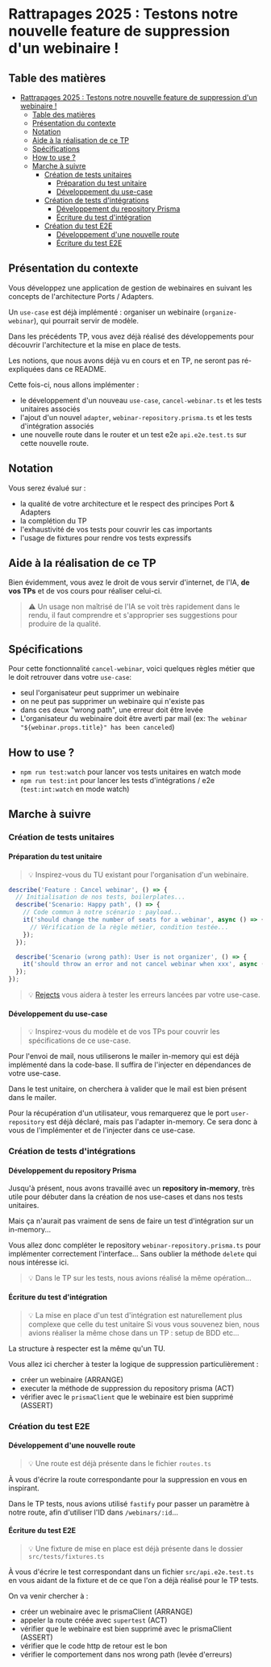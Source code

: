 # Rattrapages 2025 : Testons notre nouvelle feature de suppression d'un webinaire !

## Table des matières

- [Rattrapages 2025 : Testons notre nouvelle feature de suppression d'un webinaire !](#testons-notre-nouvelle-feature-de-suppresion-d-un-webinaire-)
  - [Table des matières](#table-des-matieres)
  - [Présentation du contexte](#présentation-du-contexte)
  - [Notation](#notation)
  - [Aide à la réalisation de ce TP](#aide-à-la-réalisation-de-ce-tp)
  - [Spécifications](#spécifications)
  - [How to use ?](#how-to-use-)
  - [Marche à suivre](#marche-à-suivre)
    - [Création de tests unitaires](#création-de-tests-unitaires)
      - [Préparation du test unitaire](#préparation-du-test-unitaire)
      - [Développement du use-case](#développement-du-use-case)
    - [Création de tests d'intégrations](#création-de-tests-dintégrations)
      - [Développement du repository Prisma](#développement-du-repository-prisma)
      - [Écriture du test d'intégration](#écriture-du-test-dintégration)
    - [Création du test E2E](#création-du-test-e2e)
      - [Développement d'une nouvelle route](#développement-dune-nouvelle-route)
      - [Écriture du test E2E](#écriture-du-test-e2e)

## Présentation du contexte

Vous développez une application de gestion de webinaires en suivant les concepts de l'architecture Ports / Adapters.

Un `use-case` est déjà implémenté : organiser un webinaire (`organize-webinar`), qui pourrait servir de modèle.

Dans les précédents TP, vous avez déjà réalisé des développements pour découvrir l'architecture et la mise en place de tests.

Les notions, que nous avons déjà vu en cours et en TP, ne seront pas ré-expliquées dans ce README.

Cette fois-ci, nous allons implémenter :

- le développement d'un nouveau `use-case`, `cancel-webinar.ts` et les tests unitaires associés
- l'ajout d'un nouvel `adapter`, `webinar-repository.prisma.ts` et les tests d'intégration associés
- une nouvelle route dans le router et un test e2e `api.e2e.test.ts` sur cette nouvelle route.

## Notation

Vous serez évalué sur :

- la qualité de votre architecture et le respect des principes Port & Adapters
- la complétion du TP
- l'exhaustivité de vos tests pour couvrir les cas importants
- l'usage de fixtures pour rendre vos tests expressifs

## Aide à la réalisation de ce TP

Bien évidemment, vous avez le droit de vous servir d'internet, de l'IA, **de vos TPs** et de vos cours pour réaliser celui-ci.

> ⚠️ Un usage non maîtrisé de l'IA se voit très rapidement dans le rendu, il faut comprendre et s'approprier ses suggestions pour produire de la qualité.

## Spécifications

Pour cette fonctionnalité `cancel-webinar`, voici quelques règles métier que le doit retrouver dans votre `use-case`:

- seul l'organisateur peut supprimer un webinaire
- on ne peut pas supprimer un webinaire qui n'existe pas
- dans ces deux "wrong path", une erreur doit être levée
- L'organisateur du webinaire doit être averti par mail (ex: `The webinar "${webinar.props.title}" has been canceled`)

## How to use ?

- `npm run test:watch` pour lancer vos tests unitaires en watch mode
- `npm run test:int` pour lancer les tests d'intégrations / e2e (`test:int:watch` en mode watch)

## Marche à suivre

### Création de tests unitaires

#### Préparation du test unitaire

> 💡 Inspirez-vous du TU existant pour l'organisation d'un webinaire.

```typescript
describe('Feature : Cancel webinar', () => {
  // Initialisation de nos tests, boilerplates...
  describe('Scenario: Happy path', () => {
    // Code commun à notre scénario : payload...
    it('should change the number of seats for a webinar', async () => {
      // Vérification de la règle métier, condition testée...
    });
  });

  describe('Scenario (wrong path): User is not organizer', () => {
    it('should throw an error and not cancel webinar when xxx', async () => {});
  });
});
```

> 💡 [Rejects](https://jestjs.io/docs/expect#rejects) vous aidera à tester les erreurs lancées par votre use-case.

#### Développement du use-case

> 💡 Inspirez-vous du modèle et de vos TPs pour couvrir les spécifications de ce use-case.

Pour l'envoi de mail, nous utiliserons le mailer in-memory qui est déjà implémenté dans la code-base. Il suffira de l'injecter en dépendances de votre use-case.

Dans le test unitaire, on cherchera à valider que le mail est bien présent dans le mailer.

Pour la récupération d'un utilisateur, vous remarquerez que le port `user-repository` est déjà déclaré, mais pas l'adapter in-memory. Ce sera donc à vous de l'implémenter et de l'injecter dans ce use-case.

### Création de tests d'intégrations

#### Développement du repository Prisma

Jusqu'à présent, nous avons travaillé avec un **repository in-memory**, très utile pour débuter dans la création de nos use-cases et dans nos tests unitaires.

Mais ça n'aurait pas vraiment de sens de faire un test d'intégration sur un in-memory...

Vous allez donc compléter le repository `webinar-repository.prisma.ts` pour implémenter correctement l'interface...
Sans oublier la méthode `delete` qui nous intéresse ici.

> 💡 Dans le TP sur les tests, nous avions réalisé la même opération...

#### Écriture du test d'intégration

> 💡 La mise en place d'un test d'intégration est naturellement plus complexe que celle du test unitaire
> Si vous vous souvenez bien, nous avions réaliser la même chose dans un TP : setup de BDD etc...

La structure à respecter est la même qu'un TU.

Vous allez ici chercher à tester la logique de suppression particulièrement :

- créer un webinaire (ARRANGE)
- executer la méthode de suppression du repository prisma (ACT)
- vérifier avec le `prismaClient` que le webinaire est bien supprimé (ASSERT)

### Création du test E2E

#### Développement d'une nouvelle route

> 💡 Une route est déjà présente dans le fichier `routes.ts`

À vous d'écrire la route correspondante pour la suppression en vous en inspirant.

Dans le TP tests, nous avions utilisé `fastify` pour passer un paramètre à notre route, afin d'utiliser l'ID dans `/webinars/:id`...

#### Écriture du test E2E

> 💡 Une fixture de mise en place est déjà présente dans le dossier `src/tests/fixtures.ts`

À vous d'écrire le test correspondant dans un fichier `src/api.e2e.test.ts` en vous aidant de la fixture et de ce que l'on a déjà réalisé pour le TP tests.

On va venir chercher à :

- créer un webinaire avec le prismaClient (ARRANGE)
- appeler la route créée avec `supertest` (ACT)
- vérifier que le webinaire est bien supprimé avec le prismaClient (ASSERT)
- vérifier que le code http de retour est le bon
- vérifier le comportement dans nos wrong path (levée d'erreurs)
